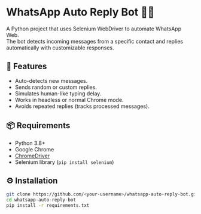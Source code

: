 # WhatsApp Auto Reply Bot 🤖💬

A Python project that uses Selenium WebDriver to automate WhatsApp Web.  
The bot detects incoming messages from a specific contact and replies automatically with customizable responses.

## 🚀 Features
- Auto-detects new messages.
- Sends random or custom replies.
- Simulates human-like typing delay.
- Works in headless or normal Chrome mode.
- Avoids repeated replies (tracks processed messages).

## 📦 Requirements
- Python 3.8+
- Google Chrome
- [ChromeDriver](https://chromedriver.chromium.org/downloads) 
- Selenium library (`pip install selenium`)

## ⚙️ Installation
```bash
git clone https://github.com/<your-username>/whatsapp-auto-reply-bot.git
cd whatsapp-auto-reply-bot
pip install -r requirements.txt
